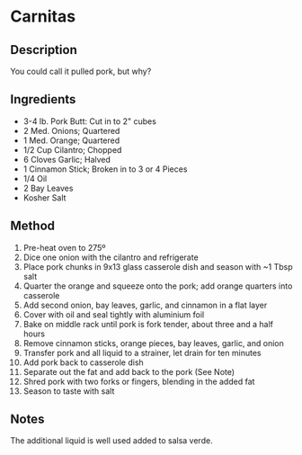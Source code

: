 # Carnitas

## Description
You could call it pulled pork, but why?

## Ingredients
* 3-4 lb. Pork Butt: Cut in to 2" cubes
* 2 Med. Onions; Quartered
* 1 Med. Orange; Quartered
* 1/2 Cup Cilantro; Chopped
* 6 Cloves Garlic; Halved
* 1 Cinnamon Stick; Broken in to 3 or 4 Pieces
* 1/4 Oil
* 2 Bay Leaves
* Kosher Salt

## Method
1. Pre-heat oven to 275º
2. Dice one onion with the cilantro and refrigerate
3. Place pork chunks in 9x13 glass casserole dish and season with ~1 Tbsp salt
4. Quarter the orange and squeeze onto the pork; add orange quarters into casserole
5. Add second onion, bay leaves, garlic, and cinnamon in a flat layer
6. Cover with oil and seal tightly with aluminium foil
7. Bake on middle rack until pork is fork tender, about three and a half hours
8. Remove cinnamon sticks, orange pieces, bay leaves, garlic, and onion
9. Transfer pork and all liquid to a strainer, let drain for ten minutes
10. Add pork back to casserole dish
11. Separate out the fat and add back to the pork (See Note)
12. Shred pork with two forks or fingers, blending in the added fat
13. Season to taste with salt

## Notes
The additional liquid is well used added to salsa verde.
